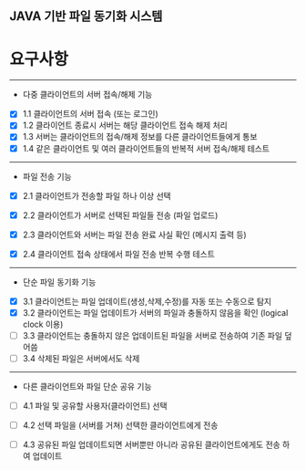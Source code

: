 ## JAVA 기반 파일 동기화 시스템

# 요구사항

---

- 다중 클라이언트의 서버 접속/해제 기능
- [x]  1.1 클라이언트의 서버 접속 (또는 로그인)
- [x]  1.2 클라이언트 종료시 서버는 해당 클라이언트 접속 해제 처리
- [x]  1.3 서버는 클라이언트의 접속/해제 정보를 다른 클라이언트들에게 통보
- [x]  1.4 같은 클라이언트 및 여러 클라이언트들의 반복적 서버 접속/해제 테스트

---

- 파일 전송 기능
- [x]  2.1 클라이언트가 전송할 파일 하나 이상 선택
- [x]  2.2 클라이언트가 서버로 선택된 파일들 전송 (파일 업로드)
- [x]  2.3 클라이언트와 서버는 파일 전송 완료 사실 확인 (메시지 출력 등)
- [x]  2.4 클라이언트 접속 상태에서 파일 전송 반복 수행 테스트


---

- 단순 파일 동기화 기능
- [x]  3.1 클라이언트는 파일 업데이트(생성,삭제,수정)를 자동 또는 수동으로 탐지
- [x]  3.2 클라이언트는 파일 업데이트가 서버의 파일과 충돌하지 않음을 확인 (logical
  clock 이용)
- [ ]  3.3 클라이언트는 충돌하지 않은 업데이트된 파일을 서버로 전송하여 기존 파일
  덮어씀
- [ ]  3.4 삭제된 파일은 서버에서도 삭제

---

- 다른 클라이언트와 파일 단순 공유 기능
- [ ]  4.1 파일 및 공유할 사용자(클라이언트) 선택
- [ ]  4.2 선택 파일을 (서버를 거쳐) 선택한 클라이언트에게 전송
- [ ]  4.3 공유된 파일 업데이트되면 서버뿐만 아니라 공유된 클라이언트에게도 전송
  하여 업데이트


